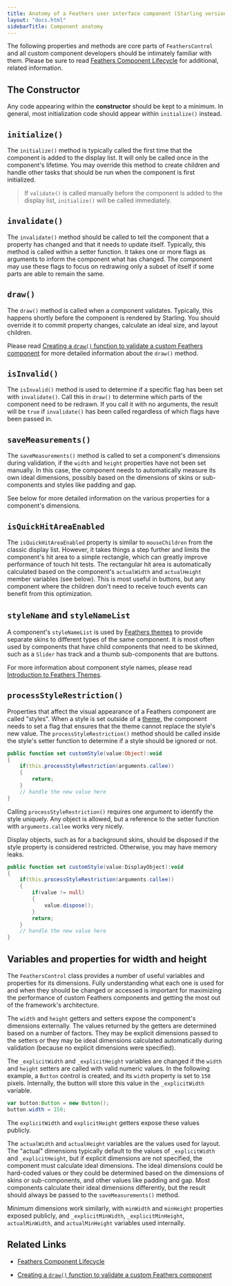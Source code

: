 ```yaml
---
title: Anatomy of a Feathers user interface component (Starling version)
layout: "docs.html"
sidebarTitle: Component anatomy
---
```


The following properties and methods are core parts of `FeathersControl` and all custom component developers should be intimately familiar with them. Please be sure to read [Feathers Component Lifecycle](./component-lifecycle.md) for additional, related information.

## The Constructor

Any code appearing within the **constructor** should be kept to a minimum. In general, most initialization code should appear within `initialize()` instead.

## `initialize()`

The `initialize()` method is typically called the first time that the component is added to the display list. It will only be called once in the component's lifetime. You may override this method to create children and handle other tasks that should be run when the component is first initialized.

> If `validate()` is called manually before the component is added to the display list, `initialize()` will be called immediately.

## `invalidate()`

The `invalidate()` method should be called to tell the component that a property has changed and that it needs to update itself. Typically, this method is called within a setter function. It takes one or more flags as arguments to inform the component what has changed. The component may use these flags to focus on redrawing only a subset of itself if some parts are able to remain the same.

## `draw()`

The `draw()` method is called when a component validates. Typically, this happens shortly before the component is rendered by Starling. You should override it to commit property changes, calculate an ideal size, and layout children.

Please read [Creating a `draw()` function to validate a custom Feathers component](./component-validation.md) for more detailed information about the `draw()` method.

## `isInvalid()`

The `isInvalid()` method is used to determine if a specific flag has been set with `invalidate()`. Call this in `draw()` to determine which parts of the component need to be redrawn. If you call it with no arguments, the result will be `true` if `invalidate()` has been called regardless of which flags have been passed in.

## `saveMeasurements()`

The `saveMeasurements()` method is called to set a component's dimensions during validation, if the `width` and `height` properties have not been set manually. In this case, the component needs to automatically measure its own ideal dimensions, possibly based on the dimensions of skins or sub-components and styles like padding and gap.

See below for more detailed information on the various properties for a component's dimensions.

## `isQuickHitAreaEnabled`

The `isQuickHitAreaEnabled` property is similar to `mouseChildren` from the classic display list. However, it takes things a step further and limits the component's hit area to a simple rectangle, which can greatly improve performance of touch hit tests. The rectangular hit area is automatically calculated based on the component's `actualWidth` and `actualHeight` member variables (see below). This is most useful in buttons, but any component where the children don't need to receive touch events can benefit from this optimization.

## `styleName` and `styleNameList`

A component's `styleNameList` is used by [Feathers themes](./themes.md) to provide separate skins to different types of the same component. It is most often used by components that have child components that need to be skinned, such as a `Slider` has track and a thumb sub-components that are buttons.

For more information about component style names, please read [Introduction to Feathers Themes](./themes.md).

## `processStyleRestriction()`

Properties that affect the visual appearance of a Feathers component are called "styles". When a style is set outside of a [theme](./themes.md), the component needs to set a flag that ensures that the theme cannot replace the style's new value. The `processStyleRestriction()` method should be called inside the style's setter function to determine if a style should be ignored or not.

```actionscript
public function set customStyle(value:Object):void
{
	if(this.processStyleRestriction(arguments.callee))
	{
		return;
	}
	// handle the new value here
}
```

Calling `processStyleRestriction()` requires one argument to identify the style uniquely. Any object is allowed, but a reference to the setter function with `arguments.callee` works very nicely.

Display objects, such as for a background skins, should be disposed if the style property is considered restricted. Otherwise, you may have memory leaks.

```actionscript
public function set customStyle(value:DisplayObject):void
{
	if(this.processStyleRestriction(arguments.callee))
	{
		if(value != null)
		{
			value.dispose();
		}
		return;
	}
	// handle the new value here
}
```

## Variables and properties for width and height

The `FeathersControl` class provides a number of useful variables and properties for its dimensions. Fully understanding what each one is used for and when they should be changed or accessed is important for maximizing the performance of custom Feathers components and getting the most out of the framework's architecture.

The `width` and `height` getters and setters expose the component's dimensions externally. The values returned by the getters are determined based on a number of factors. They may be explicit dimensions passed to the setters or they may be ideal dimensions calculated automatically during validation (because no explicit dimensions were specified).

The `_explicitWidth` and `_explicitHeight` variables are changed if the `width` and `height` setters are called with valid numeric values. In the following example, a `Button` control is created, and its `width` property is set to `150` pixels. Internally, the button will store this value in the `_explicitWidth` variable.

```actionscript
var button:Button = new Button();
button.width = 150;
```

The `explicitWidth` and `explicitHeight` getters expose these values publicly.

The `actualWidth` and `actualHeight` variables are the values used for layout. The "actual" dimensions typically default to the values of `_explicitWidth` and `_explicitHeight`, but if explicit dimensions are not specified, the component must calculate ideal dimensions. The ideal dimensions could be hard-coded values or they could be determined based on the dimensions of skins or sub-components, and other values like padding and gap. Most components calculate their ideal dimensions differently, but the result should always be passed to the `saveMeasurements()` method.

Minimum dimensions work similarly, with `minWidth` and `minHeight` properties exposed publicly, and `_explicitMinWidth`, `_explicitMinHeight`, `actualMinWidth`, and `actualMinHeight` variables used internally.

## Related Links

- [Feathers Component Lifecycle](./component-lifecycle.md)

- [Creating a `draw()` function to validate a custom Feathers component](./component-validation.md)
